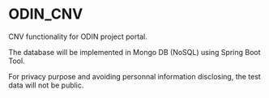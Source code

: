 # ODIN_CNV
CNV functionality for ODIN project portal.

The database will be implemented in Mongo DB (NoSQL) using Spring Boot Tool. 

For privacy purpose and avoiding personnal information disclosing, the test data will not be public.


